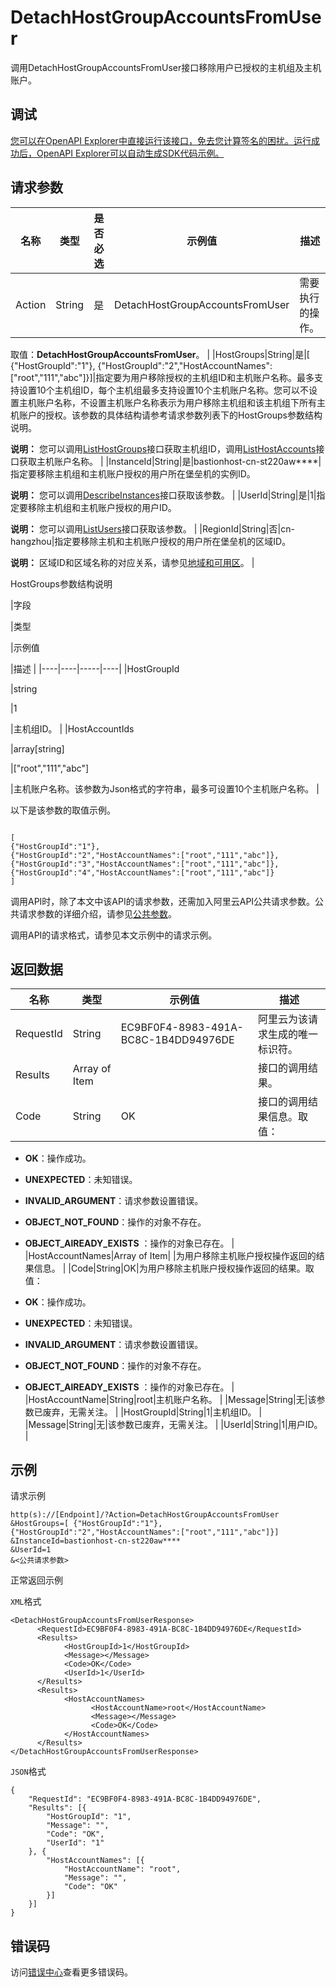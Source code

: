 # DetachHostGroupAccountsFromUser

调用DetachHostGroupAccountsFromUser接口移除用户已授权的主机组及主机账户。

## 调试

[您可以在OpenAPI Explorer中直接运行该接口，免去您计算签名的困扰。运行成功后，OpenAPI Explorer可以自动生成SDK代码示例。](https://api.aliyun.com/#product=Yundun-bastionhost&api=DetachHostGroupAccountsFromUser&type=RPC&version=2019-12-09)

## 请求参数

|名称|类型|是否必选|示例值|描述|
|--|--|----|---|--|
|Action|String|是|DetachHostGroupAccountsFromUser|需要执行的操作。

 取值：**DetachHostGroupAccountsFromUser**。 |
|HostGroups|String|是|\[ \{"HostGroupId":"1"\}, \{"HostGroupId":"2","HostAccountNames":\["root","111","abc"\]\}\]|指定要为用户移除授权的主机组ID和主机账户名称。最多支持设置10个主机组ID，每个主机组最多支持设置10个主机账户名称。您可以不设置主机账户名称，不设置主机账户名称表示为用户移除主机组和该主机组下所有主机账户的授权。该参数的具体结构请参考请求参数列表下的HostGroups参数结构说明。

 **说明：** 您可以调用[ListHostGroups](~~201307~~)接口获取主机组ID，调用[ListHostAccounts](~~204372~~)接口获取主机账户名称。 |
|InstanceId|String|是|bastionhost-cn-st220aw\*\*\*\*|指定要移除主机组和主机账户授权的用户所在堡垒机的实例ID。

 **说明：** 您可以调用[DescribeInstances](~~153281~~)接口获取该参数。 |
|UserId|String|是|1|指定要移除主机组和主机账户授权的用户ID。

 **说明：** 您可以调用[ListUsers](~~204522~~)接口获取该参数。 |
|RegionId|String|否|cn-hangzhou|指定要移除主机和主机账户授权的用户所在堡垒机的区域ID。

 **说明：** 区域ID和区域名称的对应关系，请参见[地域和可用区](~~40654~~)。 |

HostGroups参数结构说明

|字段

|类型

|示例值

|描述 |
|----|----|-----|----|
|HostGroupId

|string

|1

|主机组ID。 |
|HostAccountIds

|array\[string\]

|\["root","111","abc"\]

|主机账户名称。该参数为Json格式的字符串，最多可设置10个主机账户名称。 |

以下是该参数的取值示例。

```
 
[
{"HostGroupId":"1"}, 
{"HostGroupId":"2","HostAccountNames":["root","111","abc"]}, 
{"HostGroupId":"3","HostAccountNames":["root","111","abc"]},  
{"HostGroupId":"4","HostAccountNames":["root","111","abc"]} 
]

```

调用API时，除了本文中该API的请求参数，还需加入阿里云API公共请求参数。公共请求参数的详细介绍，请参见[公共参数](~~148139~~)。

调用API的请求格式，请参见本文示例中的请求示例。

## 返回数据

|名称|类型|示例值|描述|
|--|--|---|--|
|RequestId|String|EC9BF0F4-8983-491A-BC8C-1B4DD94976DE|阿里云为该请求生成的唯一标识符。 |
|Results|Array of Item| |接口的调用结果。 |
|Code|String|OK|接口的调用结果信息。取值：

 -   **OK**：操作成功。
-   **UNEXPECTED**：未知错误。
-   **INVALID\_ARGUMENT**：请求参数设置错误。
-   **OBJECT\_NOT\_FOUND**：操作的对象不存在。
-   **OBJECT\_AlREADY\_EXISTS** ：操作的对象已存在。 |
|HostAccountNames|Array of Item| |为用户移除主机账户授权操作返回的结果信息。 |
|Code|String|OK|为用户移除主机账户授权操作返回的结果。取值：

 -   **OK**：操作成功。
-   **UNEXPECTED**：未知错误。
-   **INVALID\_ARGUMENT**：请求参数设置错误。
-   **OBJECT\_NOT\_FOUND**：操作的对象不存在。
-   **OBJECT\_AlREADY\_EXISTS** ：操作的对象已存在。 |
|HostAccountName|String|root|主机账户名称。 |
|Message|String|无|该参数已废弃，无需关注。 |
|HostGroupId|String|1|主机组ID。 |
|Message|String|无|该参数已废弃，无需关注。 |
|UserId|String|1|用户ID。 |

## 示例

请求示例

```
http(s)://[Endpoint]/?Action=DetachHostGroupAccountsFromUser
&HostGroups=[ {"HostGroupId":"1"}, {"HostGroupId":"2","HostAccountNames":["root","111","abc"]}]
&InstanceId=bastionhost-cn-st220aw****
&UserId=1
&<公共请求参数>
```

正常返回示例

`XML`格式

```
<DetachHostGroupAccountsFromUserResponse>
      <RequestId>EC9BF0F4-8983-491A-BC8C-1B4DD94976DE</RequestId>
      <Results>
            <HostGroupId>1</HostGroupId>
            <Message></Message>
            <Code>OK</Code>
            <UserId>1</UserId>
      </Results>
      <Results>
            <HostAccountNames>
                  <HostAccountName>root</HostAccountName>
                  <Message></Message>
                  <Code>OK</Code>
            </HostAccountNames>
      </Results>
</DetachHostGroupAccountsFromUserResponse>
```

`JSON`格式

```
{
	"RequestId": "EC9BF0F4-8983-491A-BC8C-1B4DD94976DE",
	"Results": [{
		"HostGroupId": "1",
		"Message": "",
		"Code": "OK",
		"UserId": "1"
	}, {
		"HostAccountNames": [{
			"HostAccountName": "root",
			"Message": "",
			"Code": "OK"
		}]
	}]
}
```

## 错误码

访问[错误中心](https://error-center.alibabacloud.com/status/product/Yundun-bastionhost)查看更多错误码。

